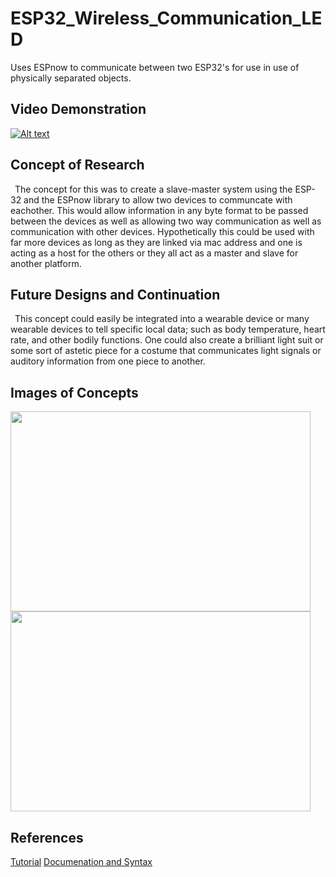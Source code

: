 # ESP32_Wireless_Communication_LED
Uses ESPnow to communicate between two ESP32's for use in use of physically separated objects.

## Video Demonstration
[![Alt text](https://img.youtube.com/vi/AnLEiYtdJE4/0.jpg)](https://youtu.be/AnLEiYtdJE4)

## Concept of Research
&ensp;The concept for this was to create a slave-master system using the ESP-32 and the ESPnow library to allow two devices to communcate with eachother. This would allow information in any byte format to be passed between the devices as well as allowing two way communication as well as communication with other devices. Hypothetically this could be used with far more devices as long as they are linked via mac address and one is acting as a host for the others or they all act as a master and slave for another platform.

## Future Designs and Continuation
&ensp;This concept could easily be integrated into a wearable device or many wearable devices to tell specific local data; such as body temperature, heart rate, and other bodily functions. One could also create a brilliant light suit or some sort of astetic piece for a costume that communicates light signals or auditory information from one piece to another.

## Images of Concepts
<img src="https://github.com/jjliska/ESP32_Wireless_LED/blob/main/Media/20210201_021207.jpg" width="480" height="320">
<img src="https://github.com/jjliska/ESP32_Wireless_LED/blob/main/Media/fushionImage.png" width="480" height="320">

## References
[Tutorial](https://randomnerdtutorials.com/esp-now-esp32-arduino-ide/)
[Documenation and Syntax](https://docs.espressif.com/projects/esp-idf/en/latest/esp32/api-reference/network/esp_now.html)
